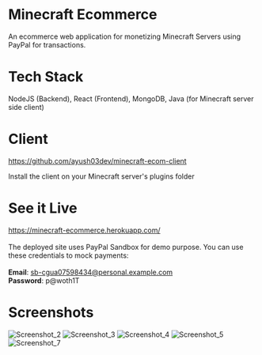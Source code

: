 # Minecraft Ecommerce
An ecommerce web application for monetizing Minecraft Servers using PayPal for transactions.

# Tech Stack
NodeJS (Backend), React (Frontend), MongoDB, Java (for Minecraft server side client)

# Client
https://github.com/ayush03dev/minecraft-ecom-client

Install the client on your Minecraft server's plugins folder

# See it Live
https://minecraft-ecommerce.herokuapp.com/ <br /> <br />
The deployed site uses PayPal Sandbox for demo purpose. You can use these credentials to mock payments: <br/> <br/>
**Email**: sb-cgua07598434@personal.example.com <br/>
**Password**: p@woth1T <br/>

# Screenshots
![Screenshot_2](https://user-images.githubusercontent.com/12969145/145729005-ea40cb6e-507a-41bc-9d33-532d97f1aae2.png)
![Screenshot_3](https://user-images.githubusercontent.com/12969145/145728691-a3a87543-faa2-4f4b-82e3-4934df8af320.png)
![Screenshot_4](https://user-images.githubusercontent.com/12969145/145728670-dc8fc79f-157b-485f-927e-f3b785901d55.png)
![Screenshot_5](https://user-images.githubusercontent.com/12969145/145728701-3c33f69c-db5f-46a3-b758-e9790f4d5783.png)
![Screenshot_7](https://user-images.githubusercontent.com/12969145/145728708-757b93c6-d4f5-4f5c-a3dd-63f8193ba1b1.png)

